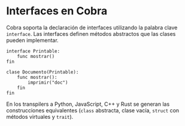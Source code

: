 # Interfaces en Cobra

Cobra soporta la declaración de interfaces utilizando la palabra clave `interface`.
Las interfaces definen métodos abstractos que las clases pueden implementar.

```cobra
interface Printable:
    func mostrar()
fin

clase Documento(Printable):
    func mostrar():
        imprimir("doc")
    fin
fin
```

En los transpilers a Python, JavaScript, C++ y Rust se generan las construcciones equivalentes
(`class` abstracta, clase vacía, `struct` con métodos virtuales y `trait`).
